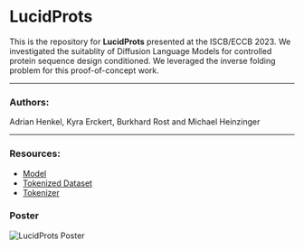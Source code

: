 # LucidProts

This is the repository for **LucidProts** presented at the ISCB/ECCB 2023. We investigated the suitablity of Diffusion Language Models for controlled protein sequence design conditioned. We leveraged the inverse folding problem for this proof-of-concept work. 
______
### Authors: 
Adrian Henkel, Kyra Erckert, Burkhard Rost and Michael Heinzinger
______

### Resources:
* [Model](https://huggingface.co/adrianhenkel/lucid-prots-model)
* [Tokenized Dataset](https://huggingface.co/datasets/adrianhenkel/lucidprots_full_data)
* [Tokenizer](https://huggingface.co/adrianhenkel/lucid-prot-tokenizer)

### Poster
<img src="ECCB_poster.odf" alt="LucidProts Poster" title="" />
